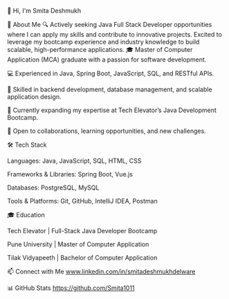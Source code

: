 👋 Hi, I'm Smita Deshmukh

🚀 About Me
    🔍 Actively seeking Java Full Stack Developer opportunities where I can apply my skills and contribute to innovative projects. Excited to leverage my bootcamp experience and 
 industry knowledge to build scalable, high-performance applications.
🎓 Master of Computer Application (MCA) graduate with a passion for software development.

💻 Experienced in Java, Spring Boot, JavaScript, SQL, and RESTful APIs.

🔧 Skilled in backend development, database management, and scalable application design.

🚀 Currently expanding my expertise at Tech Elevator’s Java Development Bootcamp.

🤝 Open to collaborations, learning opportunities, and new challenges.

🛠️ Tech Stack

Languages: Java, JavaScript, SQL, HTML, CSS

Frameworks & Libraries: Spring Boot, Vue.js

Databases: PostgreSQL, MySQL

Tools & Platforms: Git, GitHub, IntelliJ IDEA, Postman

🎓 Education

Tech Elevator | Full-Stack Java Developer Bootcamp

Pune University | Master of Computer Application

Tilak Vidyapeeth | Bachelor of Computer Application

📫 Connect with Me
www.linkedin.com/in/smitadeshmukhdelware

📊 GitHub Stats
https://github.com/Smita1011
